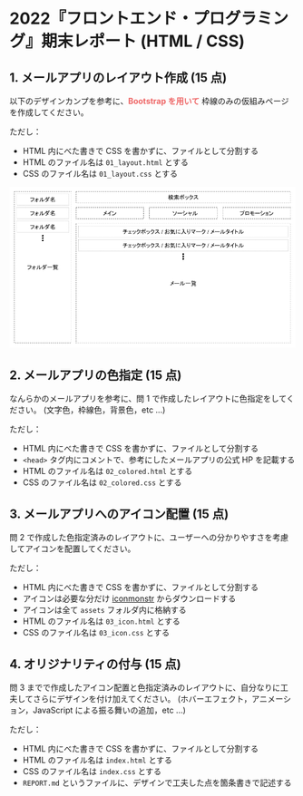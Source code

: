 2022『フロントエンド・プログラミング』期末レポート (HTML / CSS)
===============================================================================

## 1. メールアプリのレイアウト作成 (15 点)

以下のデザインカンプを参考に、<b style="color: #EE6666;">Bootstrap を用いて</b> 枠線のみの仮組みページを作成してください。

ただし：

- HTML 内にべた書きで CSS を書かずに、ファイルとして分割する
- HTML のファイル名は `01_layout.html` とする
- CSS のファイル名は `01_layout.css` とする

![デザインカンプ](design-comp.png)


## 2. メールアプリの色指定 (15 点)

なんらかのメールアプリを参考に、問 1 で作成したレイアウトに色指定をしてください。
(文字色，枠線色，背景色，etc ...)

ただし：

- HTML 内にべた書きで CSS を書かずに、ファイルとして分割する
- `<head>` タグ内にコメントで、参考にしたメールアプリの公式 HP を記載する
- HTML のファイル名は `02_colored.html` とする
- CSS のファイル名は `02_colored.css` とする


## 3. メールアプリへのアイコン配置 (15 点)

問 2 で作成した色指定済みのレイアウトに、ユーザーへの分かりやすさを考慮してアイコンを配置してください。

ただし：

- HTML 内にべた書きで CSS を書かずに、ファイルとして分割する
- アイコンは必要な分だけ [iconmonstr](https://iconmonstr.com) からダウンロードする
- アイコンは全て `assets` フォルダ内に格納する
- HTML のファイル名は `03_icon.html` とする
- CSS のファイル名は `03_icon.css` とする


## 4. オリジナリティの付与 (15 点)

問 3 までで作成したアイコン配置と色指定済みのレイアウトに、自分なりに工夫してさらにデザインを付け加えてください。
(ホバーエフェクト，アニメーション，JavaScript による振る舞いの追加，etc ...)

ただし：

- HTML 内にべた書きで CSS を書かずに、ファイルとして分割する
- HTML のファイル名は `index.html` とする
- CSS のファイル名は `index.css` とする
- `REPORT.md` というファイルに、デザインで工夫した点を箇条書きで記述する
